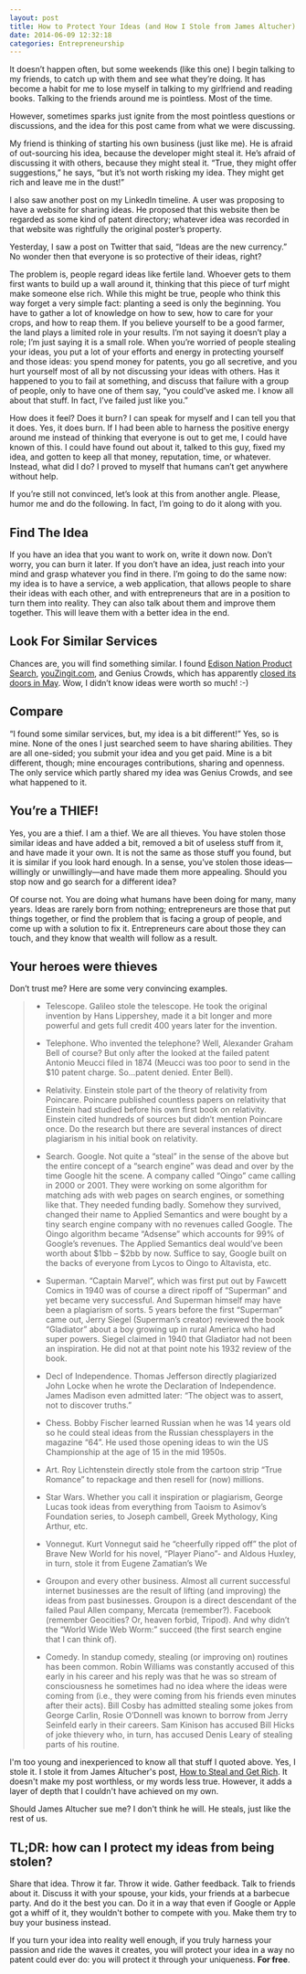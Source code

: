 ```yaml
---
layout: post
title: How to Protect Your Ideas (and How I Stole from James Altucher)
date: 2014-06-09 12:32:18
categories: Entrepreneurship
---
```


It doesn’t happen often, but some weekends (like this one) I begin talking to my friends, to catch up with them and see what they’re doing. It has become a habit for me to lose myself in talking to my girlfriend and reading books. Talking to the friends around me is pointless. Most of the time.

However, sometimes sparks just ignite from the most pointless questions or discussions, and the idea for this post came from what we were discussing.

My friend is thinking of starting his own business (just like me). He is afraid of out-sourcing his idea, because the developer might steal it. He’s afraid of discussing it with others, because they might steal it. “True, they might offer suggestions,” he says, “but it’s not worth risking my idea. They might get rich and leave me in the dust!”

I also saw another post on my LinkedIn timeline. A user was proposing to have a website for sharing ideas. He proposed that this website then be regarded as some kind of patent directory; whatever idea was recorded in that website was rightfully the original poster’s property.

Yesterday, I saw a post on Twitter that said, “Ideas are the new currency.” No wonder then that everyone is so protective of their ideas, right?

The problem is, people regard ideas like fertile land. Whoever gets to them first wants to build up a wall around it, thinking that this piece of turf might make someone else rich. While this might be true, people who think this way forget a very simple fact: planting a seed is only the beginning. You have to gather a lot of knowledge on how to sew, how to care for your crops, and how to reap them. If you believe yourself to be a good farmer, the land plays a limited role in your results. I’m not saying it doesn’t play a role; I’m just saying it is a small role.
When you’re worried of people stealing your ideas, you put a lot of your efforts and energy in protecting yourself and those ideas: you spend money for patents, you go all secretive, and you hurt yourself most of all by not discussing your ideas with others. Has it happened to you to fail at something, and discuss that failure with a group of people, only to have one of them say, “you could’ve asked me. I know all about that stuff. In fact, I’ve failed just like you.”

How does it feel? Does it burn? I can speak for myself and I can tell you that it does. Yes, it does burn. If I had been able to harness the positive energy around me instead of thinking that everyone is out to get me, I could have known of this. I could have found out about it, talked to this guy, fixed my idea, and gotten to keep all that money, reputation, time, or whatever. Instead, what did I do? I proved to myself that humans can’t get anywhere without help.

If you’re still not convinced, let’s look at this from another angle. Please, humor me and do the following. In fact, I’m going to do it along with you.

## Find The Idea

If you have an idea that you want to work on, write it down now. Don’t worry, you can burn it later. If you don’t have an idea, just reach into your mind and grasp whatever you find in there. I’m going to do the same now: my idea is to have a service, a web application, that allows people to share their ideas with each other, and with entrepreneurs that are in a position to turn them into reality. They can also talk about them and improve them together. This will leave them with a better idea in the end.

## Look For Similar Services

Chances are, you will find something similar. I found [Edison Nation Product Search]( http://www.edisonnation.com/searches), [youZingit.com]( http://www.youzingit.com/), and Genius Crowds, which has apparently [closed its doors in May]( http://www.crowdsourcing.org/editorial/genius-crowds-closes-its-doors/25946). Wow, I didn’t know ideas were worth so much! :-)

## Compare

“I found some similar services, but, my idea is a bit different!” Yes, so is mine. None of the ones I just searched seem to have sharing abilities. They are all one-sided; you submit your idea and you get paid. Mine is a bit different, though; mine encourages contributions, sharing and openness. The only service which partly shared my idea was Genius Crowds, and see what happened to it.

## You’re a THIEF!

Yes, you are a thief. I am a thief. We are all thieves. You have stolen those similar ideas and have added a bit, removed a bit of useless stuff from it, and have made it your own. It is not the same as those stuff you found, but it is similar if you look hard enough. In a sense, you’ve stolen those ideas—willingly or unwillingly—and have made them more appealing. Should you stop now and go search for a different idea?

Of course not. You are doing what humans have been doing for many, many years. Ideas are rarely born from nothing; entrepreneurs are those that put things together, or find the problem that is facing a group of people, and come up with a solution to fix it. Entrepreneurs care about those they can touch, and they know that wealth will follow as a result.

## Your heroes were thieves

Don’t trust me? Here are some very convincing examples.

> - Telescope.  Galileo stole the telescope. He took the original invention by Hans Lippershey, made it a bit longer and more powerful and gets full credit 400 years later for the invention.
>
> - Telephone. Who invented the telephone? Well, Alexander Graham Bell  of course? But only after the looked at the failed patent Antonio Meucci filed in 1874 (Meucci was too poor to send in the $10 patent charge. So…patent denied. Enter Bell).
>
> - Relativity. Einstein stole part of the theory of relativity from Poincare. Poincare published countless papers on relativity that Einstein had studied before his own first book on relativity. Einstein cited hundreds of sources but didn’t mention Poincare once. Do the research but there are several instances of direct plagiarism in his initial book on relativity.
>
> - Search.  Google. Not quite a “steal” in the sense of the above but the entire concept of a “search engine” was dead and over by the time Google hit the scene. A company called “Oingo” came calling in 2000 or 2001. They were working on some algorithm for matching ads with web pages on search engines, or something like that. They needed funding badly. Somehow they survived, changed their name to Applied Semantics and were bought by a tiny search engine company with no revenues called Google. The Oingo algorithm became “Adsense” which accounts for 99% of Google’s revenues. The Applied Semantics deal would’ve been worth about $1bb – $2bb by now. Suffice to say, Google built on the backs of everyone from Lycos to Oingo to Altavista, etc.
>
> - Superman.   “Captain Marvel”, which was first put out by Fawcett Comics in 1940 was of course a direct ripoff of “Superman” and yet became very successful. And Superman himself may have been a plagiarism of sorts. 5 years before the first “Superman” came out, Jerry Siegel (Superman’s creator) reviewed the book “Gladiator” about a boy growing up in rural America who had super powers. Siegel claimed in 1940 that Gladiator had not been an inspiration. He did not at that point note his 1932 review of the book.
>
> - Decl of Independence. Thomas Jefferson directly plagiarized John Locke when he wrote the Declaration of Independence. James Madison even admitted later: “The object was to assert, not to discover truths.”
>
> - Chess. Bobby Fischer learned Russian when he was 14 years old so he could steal ideas from the Russian chessplayers in the magazine “64”. He used those opening ideas to win the US Championship at the age of 15 in the mid 1950s.
> - Art. Roy Lichtenstein directly stole from the cartoon strip “True Romance” to repackage and then resell for (now) millions.
>
> - Star Wars. Whether you call it inspiration or plagiarism, George Lucas took ideas from everything from Taoism to Asimov’s Foundation series, to Joseph cambell, Greek Mythology, King Arthur, etc.
>
> - Vonnegut. Kurt Vonnegut said he “cheerfully ripped off” the plot of Brave New World for his novel, “Player Piano”- and Aldous Huxley, in turn, stole it from Eugene Zamatian’s We 
>
> - Groupon and every other business. Almost all current successful internet businesses are the result of lifting (and improving) the ideas from past businesses. Groupon is a direct descendant of the failed Paul Allen company, Mercata (remember?). Facebook (remember Geocities? Or, heaven forbid, Tripod). And why didn’t the “World Wide Web Worm:” succeed (the first search engine that I can think of). 
>
> - Comedy. In standup comedy, stealing (or improving on) routines has been common. Robin Williams was constantly accused of this early in his career and his reply was that he was so stream of consciousness he sometimes had no idea where the ideas were coming from (i.e., they were coming from his friends even minutes after their acts). Bill Cosby has admitted stealing some jokes from George Carlin, Rosie O’Donnell was known to borrow from Jerry Seinfeld early in their careers. Sam Kinison has accused Bill Hicks of joke thievery who, in turn, has accused Denis Leary of stealing parts of his routine.

I'm too young and inexperienced to know all that stuff I quoted above. Yes, I stole it. I stole it from James Altucher's post, [How to Steal and Get Rich](http://www.jamesaltucher.com/2011/01/how-to-steal-and-get-rich/). It doesn't make my post worthless, or my words less true. However, it adds a layer of depth that I couldn't have achieved on my own.

Should James Altucher sue me? I don't think he will. He steals, just like the rest of us.

## TL;DR: how can I protect my ideas from being stolen?

Share that idea. Throw it far. Throw it wide. Gather feedback. Talk to friends about it. Discuss it with your spouse, your kids, your friends at a barbecue party. And do it the best you can. Do it in a way that even if Google or Apple got a whiff of it, they wouldn't bother to compete with you. Make them try to buy your business instead.

If you turn your idea into reality well enough, if you truly harness your passion and ride the waves it creates, you will protect your idea in a way no patent could ever do: you will protect it through your uniqueness. **For free**.